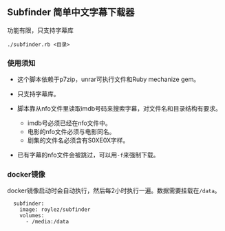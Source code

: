## Subfinder 简单中文字幕下载器

功能有限，只支持字幕库

```
./subfinder.rb <目录>
```

### 使用须知

- 这个脚本依赖于p7zip，unrar可执行文件和Ruby mechanize gem。

- 只支持字幕库。

- 脚本靠从nfo文件里读取imdb号码来搜索字幕，对文件名和目录结构有要求。

  + imdb号必须已经在nfo文件中。
  + 电影的nfo文件必须与电影同名。
  + 剧集的文件名必须含有S0XE0X字样。

- 已有字幕的nfo文件会被跳过，可以用`-f`来强制下载。

### docker镜像

docker镜像启动时会自动执行，然后每2小时执行一遍。数据需要挂载在`/data`。

```
  subfinder:
    image: roylez/subfinder
    volumes:
      - /media:/data
```
